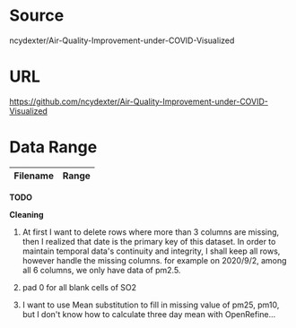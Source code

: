 # Source
ncydexter/Air-Quality-Improvement-under-COVID-Visualized

# URL
https://github.com/ncydexter/Air-Quality-Improvement-under-COVID-Visualized

# Data Range
| Filename | Range |
| ----------- | ----------- |
**TODO**



**Cleaning**
1. At first I want to delete rows where more than 3 columns are missing, then I realized that date is the primary key of this dataset. In order to maintain temporal data's continuity and integrity, I shall keep all rows, however handle the missing columns. for example on 2020/9/2, among all 6 columns, we only have data of pm2.5. 

2. pad 0 for all blank cells of SO2

3. I want to use Mean substitution to fill in missing value of pm25, pm10, but I don't know how to calculate three day mean with OpenRefine...

